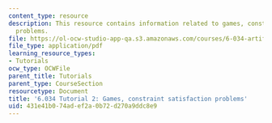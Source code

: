 ```yaml
---
content_type: resource
description: This resource contains information related to games, constraint satisfaction
  problems.
file: https://ol-ocw-studio-app-qa.s3.amazonaws.com/courses/6-034-artificial-intelligence-fall-2010/431e41b074adef2a0b72d270a9ddc8e9_MIT6_034F10_tutor02.pdf
file_type: application/pdf
learning_resource_types:
- Tutorials
ocw_type: OCWFile
parent_title: Tutorials
parent_type: CourseSection
resourcetype: Document
title: '6.034 Tutorial 2: Games, constraint satisfaction problems'
uid: 431e41b0-74ad-ef2a-0b72-d270a9ddc8e9
---
```

